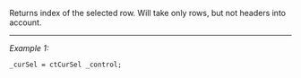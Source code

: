 Returns index of the selected row. Will take only rows, but not headers into account.


---
*Example 1:*
```sqf
_curSel = ctCurSel _control;
```